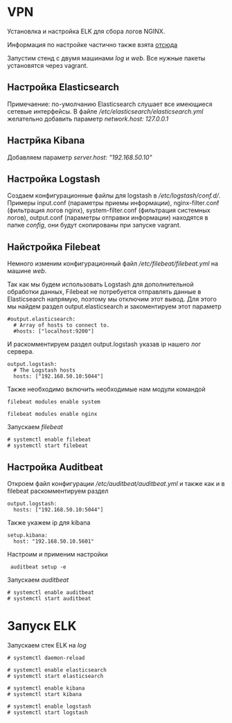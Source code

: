 # VPN

Установлка и настройка ELK для сбора логов NGINX.

Информация по настройке частично также взята [отсюда](https://serveradmin.ru/ustanovka-i-nastroyka-elasticsearch-logstash-kibana-elk-stack/#Casto_zadavaemye_voprosy_po_teme_stati_FAQ)

Запустим стенд с двумя машинами *log* и *web*. Все нужные пакеты установятся через vagrant.

## Настройка Elasticsearch

Примечаение: по-умолчанию Elasticsearch слушает все имеющиеся сетевые интерфейсы. В файле */etc/elasticsearch/elasticsearch.yml* желательно добавить параметр *network.host: 127.0.0.1*

## Настрйка Kibana

Добавляем параметр *server.host: "192.168.50.10"*

## Настройка Logstash

Создаем конфигурационные файлы для logstash в */etc/logstash/conf.d/*. Примеры input.conf (параметры приемы информации), nginx-filter.conf (фильтрация логов nginx), system-filter.conf (фильтрация системных логов), output.conf (параметры отправки информации) находятся в папке *config*, они будут скопированы при запуске vagrant.

## Найстройка Filebeat

Немного изменим конфигурационный файл */etc/filebeat/filebeat.yml* на машине *web*.

Так как мы будем использовать Logstash для дополнительной обработки данных, Filebeat не потребуется отправлять данные в Elasticsearch напрямую, поэтому мы отключим этот вывод. Для этого мы найдем раздел output.elasticsearch и закоментируем этот параметр 

	#output.elasticsearch:
	  # Array of hosts to connect to.
	  #hosts: ["localhost:9200"]

И раскомментируем раздел output.logstash указав ip нашего лог сервера.

	output.logstash:
	  # The Logstash hosts
	  hosts: ["192.168.50.10:5044"]

Также необходимо включить необходимые нам модули командой

	filebeat modules enable system

	filebeat modules enable nginx

Запускаем *filebeat*

	# systemctl enable filebeat
	# systemctl start filebeat

## Настройка Auditbeat

Откроем файл конфигурации */etc/auditbeat/auditbeat.yml* и также как и в filebeat раскомментируем раздел

	output.logstash:
	  hosts: ["192.168.50.10:5044"]

Также укажем ip для kibana

	setup.kibana:
	  host: "192.168.50.10.5601"

Настроим и применим настройки

	 auditbeat setup -e 

Запускаем *auditbeat*

	# systemctl enable auditbeat
	# systemctl start auditbeat

# Запуск ELK

Запускаем стек ELK на *log*

	# systemctl daemon-reload

	# systemctl enable elasticsearch
	# systemctl start elasticsearch

	# systemctl enable kibana
	# systemctl start kibana

	# systemctl enable logstash
	# systemctl start logstash
